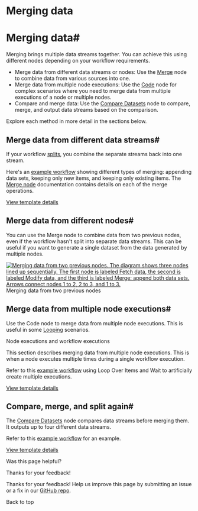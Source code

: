 # Merging data

[ ](https://github.com/n8n-io/n8n-docs/edit/main/docs/flow-logic/merging.md "Edit this page")

# Merging data#

Merging brings multiple data streams together. You can achieve this using different nodes depending on your workflow requirements.

  * Merge data from different data streams or nodes: Use the [Merge](../../integrations/builtin/core-nodes/n8n-nodes-base.merge/) node to combine data from various sources into one.
  * Merge data from multiple node executions: Use the [Code](../../integrations/builtin/core-nodes/n8n-nodes-base.code/) node for complex scenarios where you need to merge data from multiple executions of a node or multiple nodes. 
  * Compare and merge data: Use the [Compare Datasets](../../integrations/builtin/core-nodes/n8n-nodes-base.comparedatasets/) node to compare, merge, and output data streams based on the comparison.



Explore each method in more detail in the sections below.

## Merge data from different data streams#

If your workflow [splits](../splitting/), you combine the separate streams back into one stream.

Here's an [example workflow](https://n8n.io/workflows/1747-joining-different-datasets/) showing different types of merging: appending data sets, keeping only new items, and keeping only existing items. The [Merge node](../../integrations/builtin/core-nodes/n8n-nodes-base.merge/) documentation contains details on each of the merge operations.

[View template details](https://n8n.io/workflows/1747-joining-different-datasets/)

## Merge data from different nodes#

You can use the Merge node to combine data from two previous nodes, even if the workflow hasn't split into separate data streams. This can be useful if you want to generate a single dataset from the data generated by multiple nodes.

[![Merging data from two previous nodes. The diagram shows three nodes lined up sequentially. The first node is labeled Fetch data, the second is labeled Modify data, and the third is labeled Merge: append both data sets. Arrows connect nodes 1 to 2, 2 to 3, and 1 to 3.](../../_images/flow-logic/merging/merge-node-data.png)](https://docs.n8n.io/_images/flow-logic/merging/merge-node-data.png) Merging data from two previous nodes

## Merge data from multiple node executions#

Use the Code node to merge data from multiple node executions. This is useful in some [Looping](../looping/) scenarios.

Node executions and workflow executions

This section describes merging data from multiple node executions. This is when a node executes multiple times during a single workflow execution. 

Refer to this [example workflow](https://n8n.io/workflows/1814-merge-multiple-runs-into-one/) using Loop Over Items and Wait to artificially create multiple executions.

[View template details](https://n8n.io/workflows/1814-merge-multiple-runs-into-one/)

## Compare, merge, and split again#

The [Compare Datasets](../../integrations/builtin/core-nodes/n8n-nodes-base.comparedatasets/) node compares data streams before merging them. It outputs up to four different data streams.

Refer to this [example workflow](https://n8n.io/workflows/1943-comparing-data-with-the-compare-datasets-node/) for an example.

[View template details](https://n8n.io/workflows/1943-comparing-data-with-the-compare-datasets-node/)

Was this page helpful? 

Thanks for your feedback! 

Thanks for your feedback! Help us improve this page by submitting an issue or a fix in our [GitHub repo](https://github.com/n8n-io/n8n-docs). 

Back to top 
